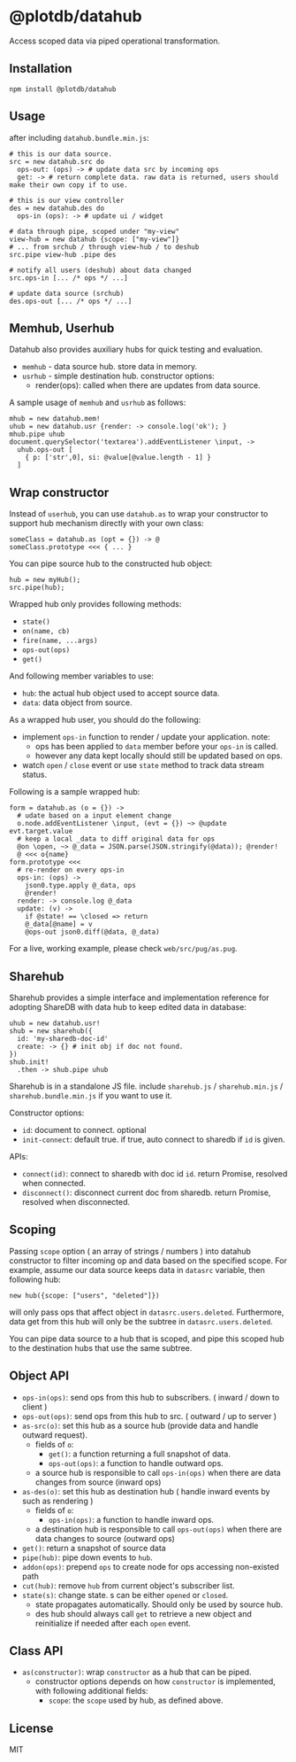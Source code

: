 # @plotdb/datahub

Access scoped data via piped operational transformation.


## Installation

    npm install @plotdb/datahub


## Usage

after including `datahub.bundle.min.js`:

    # this is our data source.
    src = new datahub.src do
      ops-out: (ops) -> # update data src by incoming ops
      get: -> # return complete data. raw data is returned, users should make their own copy if to use.

    # this is our view controller
    des = new datahub.des do
      ops-in (ops): -> # update ui / widget

    # data through pipe, scoped under "my-view"
    view-hub = new datahub {scope: ["my-view"]}
    # ... from srchub / through view-hub / to deshub
    src.pipe view-hub .pipe des

    # notify all users (deshub) about data changed
    src.ops-in [... /* ops */ ...]

    # update data source (srchub)
    des.ops-out [... /* ops */ ...]


## Memhub, Userhub

Datahub also provides auxiliary hubs for quick testing and evaluation.

 - `memhub` - data source hub. store data in memory.
 - `usrhub` - simple destination hub. constructor options:
   - render(ops): called when there are updates from data source.

A sample usage of `memhub` and `usrhub` as follows:

    mhub = new datahub.mem!
    uhub = new datahub.usr {render: -> console.log('ok'); }
    mhub.pipe uhub
    document.querySelector('textarea').addEventListener \input, ->
      uhub.ops-out [
        { p: ['str',0], si: @value[@value.length - 1] }
      ]


## Wrap constructor

Instead of `userhub`, you can use `datahub.as` to wrap your constructor to support hub mechanism directly with your own class:

    someClass = datahub.as (opt = {}) -> @
    someClass.prototype <<< { ... }


You can pipe source hub to the constructed hub object:

    hub = new myHub();
    src.pipe(hub);

Wrapped hub only provides following methods:

 - `state()`
 - `on(name, cb)`
 - `fire(name, ...args)`
 - `ops-out(ops)`
 - `get()`

And following member variables to use:

 - `hub`: the actual hub object used to accept source data.
 - `data`: data object from source.

As a wrapped hub user, you should do the following:

 - implement `ops-in` function to render / update your application. note:
   - ops has been applied to `data` member before your `ops-in` is called.
   - however any data kept locally should still be updated based on ops.
 - watch `open` / `close` event or use `state` method to track data stream status.

Following is a sample wrapped hub:

    form = datahub.as (o = {}) ->
      # udate based on a input element change
      o.node.addEventListener \input, (evt = {}) ~> @update evt.target.value 
      # keep a local _data to diff original data for ops
      @on \open, ~> @_data = JSON.parse(JSON.stringify(@data)); @render!
      @ <<< o{name}
    form.prototype <<<
      # re-render on every ops-in
      ops-in: (ops) ->
        json0.type.apply @_data, ops
        @render!
      render: -> console.log @_data
      update: (v) ->
        if @state! == \closed => return
        @_data[@name] = v
        @ops-out json0.diff(@data, @_data)

For a live, working example, please check `web/src/pug/as.pug`.


## Sharehub

Sharehub provides a simple interface and implementation reference for adopting ShareDB with data hub to keep edited data in database:

    uhub = new datahub.usr!
    shub = new sharehub({
      id: 'my-sharedb-doc-id'
      create: -> {} # init obj if doc not found.
    })
    shub.init!
      .then -> shub.pipe uhub

Sharehub is in a standalone JS file. include `sharehub.js` / `sharehub.min.js` / `sharehub.bundle.min.js` if you want to use it.

Constructor options:

 - `id`: document to connect.  optional
 - `init-connect`: default true. if true, auto connect to sharedb if `id` is given.


APIs:

 - `connect(id)`: connect to sharedb with doc id `id`. return Promise, resolved when connected.
 - `disconnect()`: disconnect current doc from sharedb. return Promise, resolved when disconnected.


## Scoping

Passing `scope` option ( an array of strings / numbers ) into datahub constructor to filter incoming op and data based on the specified scope. For example, assume our data source keeps data in `datasrc` variable, then following hub:

    new hub({scope: ["users", "deleted"]})

will only pass ops that affect object in `datasrc.users.deleted`. Furthermore, data get from this hub will only be the subtree in `datasrc.users.deleted`.

You can pipe data source to a hub that is scoped, and pipe this scoped hub to the destination hubs that use the same subtree.


## Object API

 - `ops-in(ops)`: send ops from this hub to subscribers. ( inward / down to client )
 - `ops-out(ops)`: send ops from this hub to src. ( outward / up to server ) 
 - `as-src(o)`: set this hub as a source hub (provide data and handle outward request).
   - fields of `o`:
     - `get()`: a function returning a full snapshot of data.
     - `ops-out(ops)`: a function to handle outward ops.
   - a source hub is responsible to call `ops-in(ops)` when there are data changes from source (inward ops)
 - `as-des(o)`: set this hub as destination hub ( handle inward events by such as rendering )
   - fields of `o`:
     - `ops-in(ops)`: a function to handle inward ops.
   - a destination hub is responsible to call `ops-out(ops)`  when there are data changes to source (outward ops)
 - `get()`: return a snapshot of source data
 - `pipe(hub)`: pipe down events to `hub`.
 - `addon(ops)`: prepend `ops` to create node for ops accessing non-existed path
 - `cut(hub)`: remove `hub` from current object's subscriber list.
 - `state(s)`: change state. s can be either `opened` or `closed`.
   - state propagates automatically. Should only be used by source hub.
   - des hub should always call `get` to retrieve a new object and reinitialize if needed after each `open` event.


## Class API

 - `as(constructor)`: wrap `constructor` as a hub that can be piped.
   - constructor options depends on how `constructor` is implemented, with following additional fields:
     - `scope`: the `scope` used by hub, as defined above.


## License

MIT
